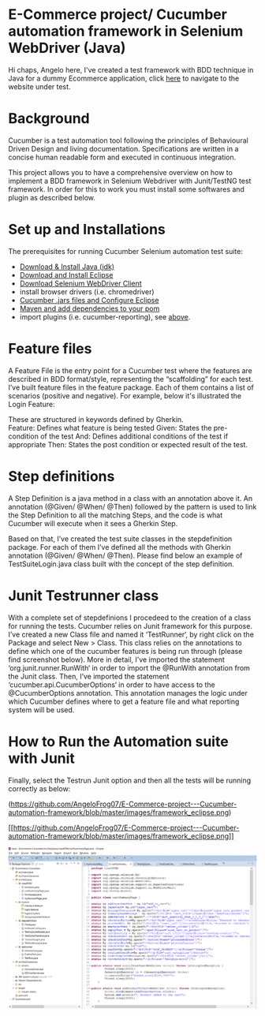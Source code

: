 # E-Commerce project/ Cucumber automation framework in Selenium WebDriver (Java) 
 Hi chaps, Angelo here, I've created a test framework with BDD technique in Java for a dummy Ecommerce application, click [here](http://automationpractice.com/index.php) to navigate to the website under test.
 
# Background

Cucumber is a test automation tool following the principles of Behavioural Driven Design and living documentation. Specifications are written in a concise human readable form and executed in continuous integration.

This project allows you to have a comprehensive overview on how to implement a BDD framework in Selenium Webdriver with Junit/TestNG test framework. In order for this to work you must install some softwares and plugin as described below. 

# Set up and Installations

The prerequisites for running Cucumber Selenium automation test suite:

- [Download & Install Java (jdk)](https://github.com/AngeloFrog07/E-Commerce-project---Cucumber-automation-framework/blob/master/Java%20installation.md)
- [Download and Install Eclipse](https://github.com/AngeloFrog07/E-Commerce-project---Cucumber-automation-framework/blob/master/Eclipse%20installation.md)
- [Download Selenium WebDriver Client](https://github.com/AngeloFrog07/E-Commerce-project---Cucumber-automation-framework/blob/master/Webdriver%20installation.md)
- install browser drivers (i.e. chromedriver)
- [Cucumber .jars files and Configure Eclipse](https://github.com/AngeloFrog07/E-Commerce-project---Cucumber-automation-framework/blob/master/Cucumber%20installation%20jars%20files.md)
- [Maven and add dependencies to your pom](https://github.com/AngeloFrog07/E-Commerce-project---Cucumber-automation-framework/blob/master/Maven%20framework.md)
- import plugins (i.e. cucumber-reporting), see [above](https://github.com/AngeloFrog07/E-Commerce-project---Cucumber-automation-framework/blob/master/Maven%20framework.md).
 
# Feature files
 
A Feature File is the entry point for a Cucumber test where the features are described in BDD format/style, representing the “scaffolding” for each test.
I’ve built feature files in the feature package. Each of them contains a list of scenarios (positive and negative). 
For example, below it's illustrated the Login Feature:
 
These are structured in keywords defined by Gherkin.  
Feature: Defines what feature is being tested
Given: States the pre-condition of the test
And: Defines additional conditions of the test if appropriate 
Then: States the post condition or expected result of the test.
 
# Step definitions
 
A Step Definition is a java method in a class with an annotation above it.
An annotation (@Given/ @When/ @Then) followed by the pattern is used to link the Step Definition to all the matching Steps, and the code is what Cucumber will execute when it sees a Gherkin Step. 
 
Based on that, I’ve created the test suite classes in the stepdefinition package. For each of them I’ve defined all the methods with Gherkin annotation (@Given/ @When/ @Then).
Please find below an example of TestSuiteLogin.java class built with the concept of the step definition.
 
# Junit Testrunner class
 
With a complete set of stepdefinions I procedeed to the creation of a class for running the tests. Cucumber relies on Junit framework for this purpose.  
I’ve created a new Class file and named it ‘TestRunner‘, by right click on the Package and select New > Class. This class relies on the  annotations to define which one of the cucumber features is being run through (please find screenshot below). 
More in detail, I’ve imported the statement ‘org.junit.runner.RunWith‘ in order to import  the @RunWith annotation from the Junit class. 
Then, I’ve imported the statement ‘cucumber.api.CucumberOptions‘ in order to have access to the @CucumberOptions annotation. This annotation manages the logic under which Cucumber defines where to get a feature file and what reporting system will be used.
 
# How to Run the Automation suite with Junit

Finally, select the Testrun Junit option and then all the tests will be running correctly as below:

(https://github.com/AngeloFrog07/E-Commerce-project---Cucumber-automation-framework/blob/master/images/framework_eclipse.png)

[[https://github.com/AngeloFrog07/E-Commerce-project---Cucumber-automation-framework/blob/master/images/framework_eclipse.png]]

![alt text](https://github.com/AngeloFrog07/E-Commerce-project---Cucumber-automation-framework/blob/master/images/framework_eclipse.png)
 
 
 
